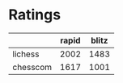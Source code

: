 # Ratings

|          | rapid | blitz |
|----------|-------|-------|
| lichess  | 2002 | 1483 |
| chesscom | 1617 | 1001 |
